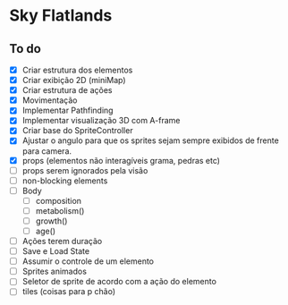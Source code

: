 # Sky Flatlands

## To do

- [x] Criar estrutura dos elementos
- [x] Criar exibição 2D (miniMap)
- [x] Criar estrutura de ações
- [x] Movimentação
- [x] Implementar Pathfinding
- [x] Implementar visualização 3D com A-frame
- [x] Criar base do SpriteController
- [x] Ajustar o angulo para que os sprites sejam sempre exibidos de frente para camera.
- [x] props (elementos não interagíveis grama, pedras etc)
- [ ] props serem ignorados pela visão
- [ ] non-blocking elements
- [ ] Body
  - [ ] composition
  - [ ] metabolism()
  - [ ] growth()
  - [ ] age()
- [ ] Ações terem duração
- [ ] Save e Load State
- [ ] Assumir o controle de um elemento
- [ ] Sprites animados
- [ ] Seletor de sprite de acordo com a ação do elemento
- [ ] tiles (coisas para p chão)
